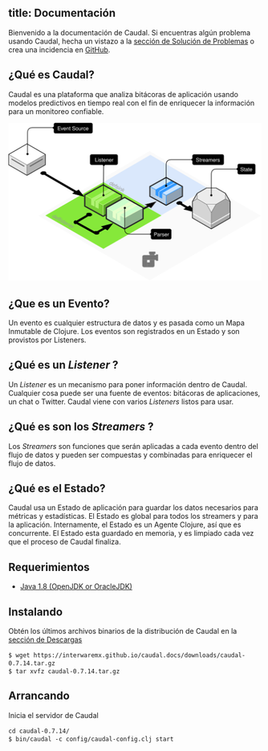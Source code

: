 title: Documentación
---
Bienvenido a la documentación de Caudal. Si encuentras algún problema usando Caudal, hecha un vistazo a la [sección de Solución de Problemas](troubleshooting.html) o crea una incidencia en [GitHub](https://github.com/interwaremx/caudal/issues).

## ¿Qué es Caudal?
Caudal es una plataforma que analiza bitácoras de aplicación usando modelos predictivos en tiempo real con el fin de enriquecer la información para un monitoreo confiable.

![Caudal Basic Diagram](../../docs/diagram-basic.svg)

## ¿Que es un Evento?
Un evento es cualquier estructura de datos y es pasada como un Mapa Inmutable de Clojure. Los eventos son registrados en un Estado y son provistos por Listeners.

## ¿Qué es un _Listener_ ?
Un _Listener_ es un mecanismo para poner información dentro de Caudal. Cualquier cosa puede ser una fuente de eventos: bitácoras de aplicaciones, un chat o Twitter. Caudal viene con varios _Listeners_ listos para usar.

## ¿Qué es son los _Streamers_ ?
Los _Streamers_ son funciones que serán aplicadas a cada evento dentro del flujo de datos y pueden ser compuestas y combinadas para enriquecer el flujo de datos.

## ¿Qué es el Estado?
Caudal usa un Estado de aplicación para guardar los datos necesarios para métricas y estadísticas. El Estado es global para todos los streamers y para la aplicación. Internamente, el Estado es un Agente Clojure, así que es concurrente. El Estado esta guardado en memoria, y es limpiado cada vez que el proceso de Caudal finaliza.

## Requerimientos
 * [Java 1.8 (OpenJDK or OracleJDK)](java.html)

## Instalando
Obtén los últimos archivos binarios de la distribución de Caudal en la [sección de Descargas](/downloads)
```
$ wget https://interwaremx.github.io/caudal.docs/downloads/caudal-0.7.14.tar.gz
$ tar xvfz caudal-0.7.14.tar.gz
```

## Arrancando
Inicia el servidor de Caudal
```
cd caudal-0.7.14/
$ bin/caudal -c config/caudal-config.clj start

```
